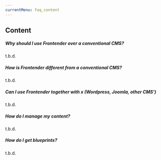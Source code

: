 ```yaml
---
currentMenu: faq_content
---
```


## Content
##### Why should I use Frontender over a conventional CMS?
t.b.d.

##### How is Frontender different from a conventional CMS?
t.b.d.

##### Can I use Frontender together with x (Wordpress, Joomla, other CMS')
t.b.d.

##### How do I manage my content?
t.b.d.

##### How do I get blueprints?
t.b.d.
